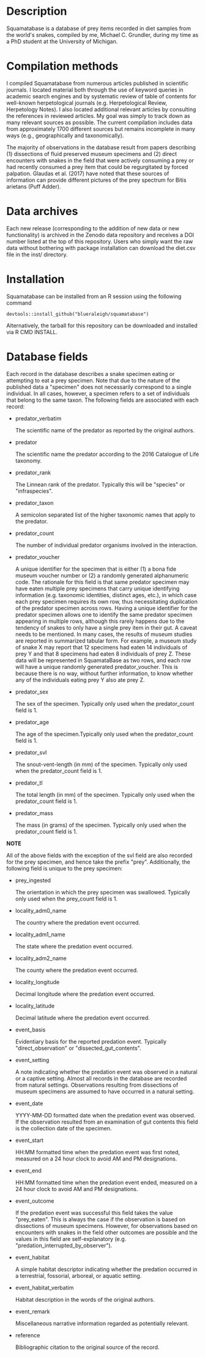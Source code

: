 # Description

Squamatabase is a database of prey items recorded in diet samples 
from the world's snakes, compiled by me, Michael C. Grundler, during
my time as a PhD student at the University of Michigan.

# Compilation methods

I compiled Squamatabase from numerous articles published in
scientific journals. I located material both through the use of
keyword queries in academic search engines and by systematic
review of table of contents for well-known herpetological journals
(e.g. Herpetological Review, Herpetology Notes). I also located
additional relevant articles by consulting the references in
reviewed articles. My goal was simply to track down as many
relevant sources as possible. The current compilation includes
data from approximately 1700 different sources but remains
incomplete in many ways (e.g., geographically and taxonomically).

The majority of observations in the database result from papers
describing (1) dissections of fluid preserved museum specimens and
(2) direct encounters with snakes in the field that were actively
consuming a prey or had recently consumed a prey item that could
be regurgitated by forced palpation. Glaudas et al. (2017) have
noted that these sources of information can provide different
pictures of the prey spectrum for Bitis arietans (Puff Adder).

# Data archives

Each new release (corresponding to the addition of new data or new
functionality) is archived in the Zenodo data repository and receives
a DOI number listed at the top of this repository. Users who simply
want the raw data without bothering with package installation can download
the diet.csv file in the inst/ directory.

# Installation

Squamatabase can be installed from an R session using the following
command

```
devtools::install_github("blueraleigh/squamatabase")
```

Alternatively, the tarball for this repository can be downloaded and 
installed via R CMD INSTALL.

# Database fields

Each record in the database describes a snake specimen eating or
attempting to eat a prey specimen. Note that due to the nature of
the published data a "specimen" does not necessarily correspond to
a single individual. In all cases, however, a specimen refers to a
set of individuals that belong to the same taxon. The following
fields are associated with each record:

- predator_verbatim
    
    The scientific name of the predator as reported
    by the original authors.

- predator 

    The scientific name the predator according to the 2016
    Catalogue of Life taxonomy.

- predator_rank 

    The Linnean rank of the predator. Typically this
    will be "species" or "infraspecies".

- predator_taxon 
    
    A semicolon separated list of the higher taxonomic
    names that apply to the predator.

- predator_count 

    The number of individual predator organisms
    involved in the interaction.

- predator_voucher 

    A unique identifier for the specimen that is
    either (1) a bona fide museum voucher number or (2) a
    randomly generated alphanumeric code. The rationale for this
    field is that same predator specimen may have eaten multiple
    prey specimens that carry unique identifying information
    (e.g. taxonomic identities, distinct ages, etc.), in which
    case each prey specimen requires its own row, thus
    necessitating duplication of the predator specimen across
    rows. Having a unique identifier for the predator specimen
    allows one to identify the same predator specimen appearing
    in multiple rows, although this rarely happens due to the
    tendency of snakes to only have a single prey item in their
    gut. A caveat needs to be mentioned. In many cases, the
    results of museum studies are reported in summarized tabular
    form. For example, a museum study of snake X may report that
    12 specimens had eaten 14 individuals of prey Y and that 8
    specimens had eaten 8 individuals of prey Z. These data will
    be represented in SquamataBase as two rows, and each row will
    have a unique randomly generated predator_voucher. This is
    because there is no way, without further information, to know
    whether any of the individuals eating prey Y also ate prey Z.

- predator_sex 

    The sex of the specimen. Typically only used when the
    predator_count field is 1.

- predator_age 

    The age of the specimen.Typically only used when the
    predator_count field is 1.

- predator_svl 

    The snout-vent-length (in mm) of the specimen.
    Typically only used when the predator_count field is 1.

- predator_tl 

    The total length (in mm) of the specimen. Typically
    only used when the predator_count field is 1.

- predator_mass 

    The mass (in grams) of the specimen. Typically only
    used when the predator_count field is 1.

**NOTE**

All of the above fields with the exception of the svl field
are also recorded for the prey specimen, and hence take the
prefix "prey". Additionally, the following field is unique to
the prey specimen:

- prey_ingested 

    The orientation in which the prey specimen was
    swallowed. Typically only used when the prey_count field is
    1.

- locality_adm0_name 

    The country where the predation event occurred.

- locality_adm1_name 

    The state where the predation event occurred.

- locality_adm2_name 

    The county where the predation event occurred.

- locality_longitude 

    Decimal longitude where the predation event occurred.

- locality_latitude 

    Decimal latitude where the predation event occurred.

- event_basis 

    Evidentiary basis for the reported predation event.
    Typically "direct_observation" or "dissected_gut_contents".

- event_setting 

    A note indicating whether the predation event was
    observed in a natural or a captive setting. Almost all
    records in the database are recorded from natural settings.
    Observations resulting from dissections of museum specimens
    are assumed to have occurred in a natural setting.

- event_date 

    YYYY-MM-DD formatted date when the predation event was
    observed. If the observation resulted from an examination of
    gut contents this field is the collection date of the
    specimen.

- event_start 

    HH:MM formatted time when the predation event was
    first noted, measured on a 24 hour clock to avoid AM and PM
    designations.

- event_end 

    HH:MM formatted time when the predation event ended,
    measured on a 24 hour clock to avoid AM and PM designations.

- event_outcome 

    If the predation event was successful this field
    takes the value "prey_eaten". This is always the case if the
    observation is based on dissections of museum specimens.
    However, for observations based on encounters with snakes in
    the field other outcomes are possible and the values in this
    field are self-explanatory (e.g.
    "predation_interrupted_by_observer").

- event_habitat 

    A simple habitat descriptor indicating whether the
    predation occurred in a terrestrial, fossorial, arboreal, or
    aquatic setting.

- event_habitat_verbatim 

    Habitat description in the words of the
    original authors.

- event_remark 

    Miscellaneous narrative information regarded as
    potentially relevant.

- reference 

    Bibliographic citation to the original source of the
    record.
